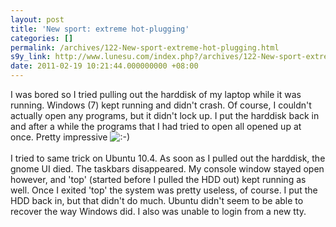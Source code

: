 ```yaml
---
layout: post
title: 'New sport: extreme hot-plugging'
categories: []
permalink: /archives/122-New-sport-extreme-hot-plugging.html
s9y_link: http://www.lunesu.com/index.php?/archives/122-New-sport-extreme-hot-plugging.html
date: 2011-02-19 10:21:44.000000000 +08:00
---
```

I was bored so I tried pulling out the harddisk of my laptop while it was running. Windows (7) kept running and didn't crash. Of course, I couldn't actually open any programs, but it didn't lock up. I put the harddisk back in and after a while the programs that I had tried to open all opened up at once. Pretty impressive <img src="http://www.lunesu.com/templates/default/img/emoticons/smile.png" alt=":-)" style="display: inline; vertical-align: bottom;" class="emoticon" /><br />
<br />
I tried to same trick on Ubuntu 10.4. As soon as I pulled out the harddisk, the gnome UI died. The taskbars disappeared. My console window stayed open however, and 'top' (started before I pulled the HDD out) kept running as well. Once I exited 'top' the system was pretty useless, of course. I put the HDD back in, but that didn't do much. Ubuntu didn't seem to be able to recover the way Windows did. I also was unable to login from a new tty.
